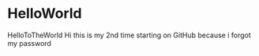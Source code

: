 # HelloWorld
HelloToTheWorld
Hi this is my 2nd time starting on GitHub because i forgot my password
